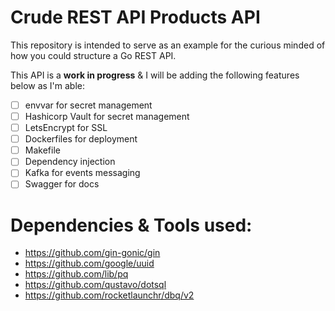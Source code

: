 # Crude REST API Products API
This repository is intended to serve as an example for the curious minded of how you could structure a Go REST API.

This API is a **work in progress** & I will be adding the following features below as I'm able:
- [ ] envvar for secret management
- [ ] Hashicorp Vault for secret management
- [ ] LetsEncrypt for SSL
- [ ] Dockerfiles for deployment
- [ ] Makefile
- [ ] Dependency injection
- [ ] Kafka for events messaging
- [ ] Swagger for docs

# Dependencies & Tools used:
- https://github.com/gin-gonic/gin
- https://github.com/google/uuid
- https://github.com/lib/pq
- https://github.com/qustavo/dotsql
- https://github.com/rocketlaunchr/dbq/v2 
